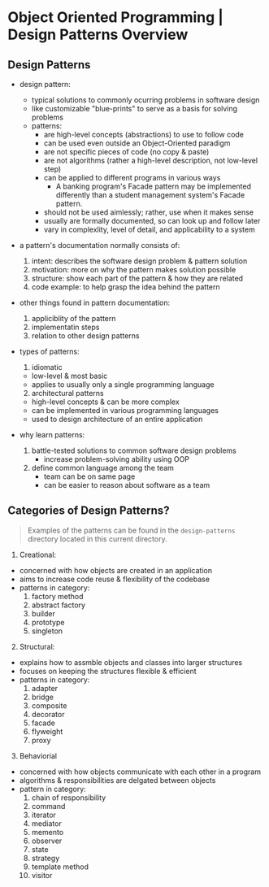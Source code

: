 # Object Oriented Programming | Design Patterns Overview

## Design Patterns

- design pattern:
  - typical solutions to commonly ocurring problems in software design
  - like customizable "blue-prints" to serve as a basis for solving problems
  - patterns:
    - are high-level concepts (abstractions) to use to follow code
    - can be used even outside an Object-Oriented paradigm
    - are not specific pieces of code (no copy & paste) 
    - are not algorithms (rather a high-level description, not low-level step)
    - can be applied to different programs in various ways
      - A banking program's Facade pattern may be implemented differently
        than a student management system's Facade pattern.
    - should not be used aimlessly; rather, use when it makes sense
    - usually are formally documented, so can look up and follow later
    - vary in complexlity, level of detail, and applicability to a system

- a pattern's documentation normally consists of:
  1. intent: describes the software design problem & pattern solution
  2. motivation: more on why the pattern makes solution possible
  3. structure: show each part of the pattern & how they are related
  4. code example: to help grasp the idea behind the pattern
 
- other things found in pattern documentation:
  1. appliciblity of the pattern
  2. implementatin steps
  3. relation to other design patterns

- types of patterns:
  1. idiomatic
    - low-level & most basic
    - applies to usually only a single programming language

  2. architectural patterns
    - high-level concepts & can be more complex
    - can be implemented in various programming languages
    - used to design architecture of an entire application

- why learn patterns:
  1. battle-tested solutions to common software design problems
     - increase problem-solving ability using OOP 
  2. define common language among the team 
     - team can be on same page
     - can be easier to reason about software as a team

## Categories of Design Patterns?
> Examples of the patterns can be found in the 
> `design-patterns` directory located in this
> current directory.

1. Creational: 
  - concerned with how objects are created in an application
  - aims to increase code reuse & flexibility of the codebase
  - patterns in category:
    1. factory method
    2. abstract factory
    3. builder
    4. prototype
    5. singleton

2. Structural:
  - explains how to assmble objects and classes into larger structures
  - focuses on keeping the structures flexible & efficient
  - patterns in category:
    1. adapter
    2. bridge
    3. composite
    4. decorator
    5. facade
    6. flyweight
    7. proxy
    
3. Behaviorial
  - concerned with how objects communicate with each other in a program
  - algorithms & responsibilities are delgated between objects  
  - pattern in category:
    1. chain of responsibility
    2. command
    3. iterator
    4. mediator
    5. memento
    6. observer
    7. state
    8. strategy
    9. template method
    10. visitor


